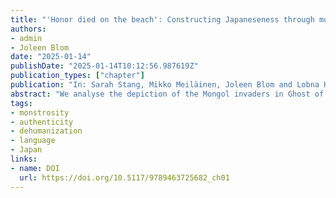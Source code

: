 ```yaml
---
title: "'Honor died on the beach': Constructing Japaneseness through monstrosity in Ghost of Tsushima"
authors:
- admin
- Joleen Blom
date: "2025-01-14"
publishDate: "2025-01-14T10:12:56.987619Z"
publication_types: ["chapter"]
publication: "In: Sarah Stang, Mikko Meiläinen, Joleen Blom and Lobna Hassan (Eds.), *Monstrosity in games and play: A multidisciplinary examination of the monstrous in contemporary cultures*. Amsterdam Universrity Press."
abstract: "We analyse the depiction of the Mongol invaders in Ghost of Tsushima (Sucker Punch Productions, 2020) through the lens of monstrosity, showing how their depiction is used as a frame to construct a notion of “pure” Japanese identity. To underscore how the Japanese in the game are “pure,” the Mongols are dehumanized and made monstrous through various devices, such as a language barrier, a collection of cultural Mongol artefacts, and their brute force as invaders polluting the established community. Positioned between the categories of “pure” and the “monstrous” is the player character, Jin, a liminal figure who blurs these two categories. Highlighting these depictions of the Japanese, nature, the Mongols and Jin, we consider how the construction of a pure Japan works in favour of bolstering the country’s national reputation."
tags:
- monstrosity
- authenticity
- dehumanization
- language
- Japan
links:
- name: DOI
  url: https://doi.org/10.5117/9789463725682_ch01
---
```

